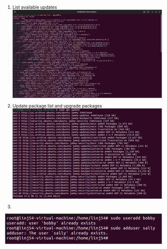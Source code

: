 
1. List available updates
![alt text](image.png)

2. Update package list and upgrade packages
![alt text](image-1.png)

3. 
![alt text](image-2.png)
